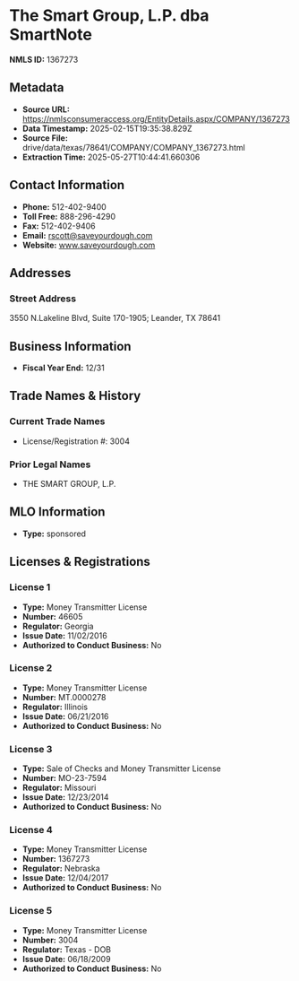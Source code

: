 # The Smart Group, L.P. dba SmartNote

**NMLS ID:** 1367273

## Metadata
- **Source URL:** https://nmlsconsumeraccess.org/EntityDetails.aspx/COMPANY/1367273
- **Data Timestamp:** 2025-02-15T19:35:38.829Z
- **Source File:** drive/data/texas/78641/COMPANY/COMPANY_1367273.html
- **Extraction Time:** 2025-05-27T10:44:41.660306

## Contact Information
- **Phone:** 512-402-9400
- **Toll Free:** 888-296-4290
- **Fax:** 512-402-9406
- **Email:** rscott@saveyourdough.com
- **Website:** www.saveyourdough.com

## Addresses
### Street Address
3550 N.Lakeline Blvd, Suite 170-1905; Leander, TX 78641

## Business Information
- **Fiscal Year End:** 12/31

## Trade Names & History
### Current Trade Names
- License/Registration #: 3004

### Prior Legal Names
- THE SMART GROUP, L.P.

## MLO Information
- **Type:** sponsored

## Licenses & Registrations

### License 1
- **Type:** Money Transmitter License
- **Number:** 46605
- **Regulator:** Georgia
- **Issue Date:** 11/02/2016
- **Authorized to Conduct Business:** No

### License 2
- **Type:** Money Transmitter License
- **Number:** MT.0000278
- **Regulator:** Illinois
- **Issue Date:** 06/21/2016
- **Authorized to Conduct Business:** No

### License 3
- **Type:** Sale of Checks and Money Transmitter License
- **Number:** MO-23-7594
- **Regulator:** Missouri
- **Issue Date:** 12/23/2014
- **Authorized to Conduct Business:** No

### License 4
- **Type:** Money Transmitter License
- **Number:** 1367273
- **Regulator:** Nebraska
- **Issue Date:** 12/04/2017
- **Authorized to Conduct Business:** No

### License 5
- **Type:** Money Transmitter License
- **Number:** 3004
- **Regulator:** Texas - DOB
- **Issue Date:** 06/18/2009
- **Authorized to Conduct Business:** No

